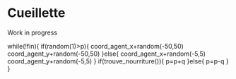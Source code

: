 # Cueillette




Work in progress




while(!fin){
  if(random(1)>p){
    coord_agent_x+random(-50,50)
    coord_agent_y+random(-50,50)
  }else{
    coord_agent_x+random(-5,5)
    coord_agent_y+random(-5,5)
  }
  if(trouve_nourriture()){
    p=p+q
  }else{
    p=p-q
  }
}
